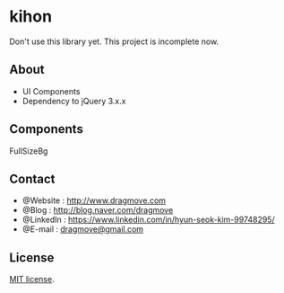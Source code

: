 # kihon
Don't use this library yet. This project is incomplete now. 

## About
* UI Components
* Dependency to jQuery 3.x.x


## Components
FullSizeBg


## Contact
* @Website : http://www.dragmove.com
* @Blog : http://blog.naver.com/dragmove
* @LinkedIn : https://www.linkedin.com/in/hyun-seok-kim-99748295/
* @E-mail : dragmove@gmail.com


## License
[MIT license](http://danro.mit-license.org/).